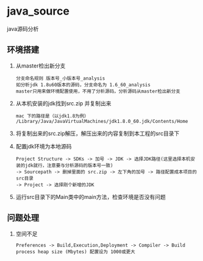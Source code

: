 # java_source
java源码分析

## 环境搭建
1. 从master检出新分支
    ```$xslt
    分支命名规则 版本号_小版本号_analysis
    如分析jdk 1.8u60版本的源码，分支命名为 1.6_60_analysis
    master只用来做环境配置使用，不用了分析源码，分析源码从master检出新分支
    ```

2. 从本机安装的jdk找到src.zip 并复制出来
    ```$xslt
    mac 下的路径是（以jdk1.8为例）
    /Library/Java/JavaVirtualMachines/jdk1.8.0_60.jdk/Contents/Home
    ```
3. 将复制出来的src.zip解压，解压出来的内容复制到本工程的src目录下

4. 配置jdk环境为本地源码
    ```$xslt
    Project Structure -> SDKs -> 加号 -> JDK -> 选择JDK路径(这里选择本机安装的jdk就行，注意要与分析源码的版本号一致) 
    -> Sourcepath -> 删掉里面的 src.zip -> 左下角的加号 -> 路径配置成本项目的src目录 
    -> Project -> 选择刚个新增的JDK
    ```
5. 运行src目录下的Main类中的main方法，检查环境是否没有问题

## 问题处理

1. 空间不足
    ```$xslt
    Preferences -> Build,Execution,Deployment -> Compiler -> Build process heap size (Mbytes) 配置设为 1000或更大
    ```
